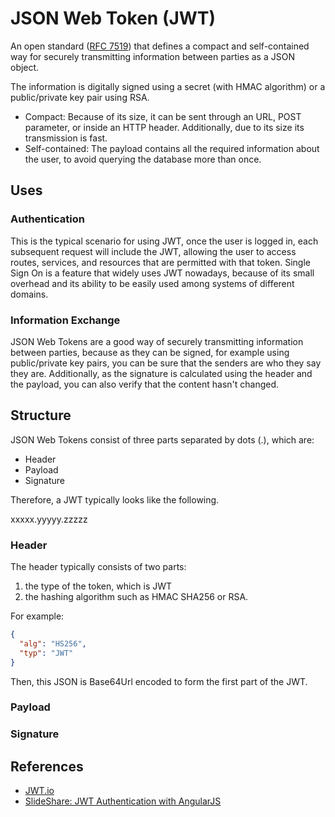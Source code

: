 # JSON Web Token (JWT)

An open standard ([RFC 7519](https://tools.ietf.org/html/rfc7519)) that defines a compact and self-contained way for securely transmitting information between parties as a JSON object.

The information is digitally signed using a secret (with HMAC algorithm) or a public/private key pair using RSA.

-   Compact: Because of its size, it can be sent through an URL, POST parameter, or inside an HTTP header. Additionally, due to its size its transmission is fast.
-   Self-contained: The payload contains all the required information about the user, to avoid querying the database more than once.

## Uses

### Authentication

This is the typical scenario for using JWT, once the user is logged in, each subsequent request will include the JWT, allowing the user to access routes, services, and resources that are permitted with that token. Single Sign On is a feature that widely uses JWT nowadays, because of its small overhead and its ability to be easily used among systems of different domains.

### Information Exchange

JSON Web Tokens are a good way of securely transmitting information between parties, because as they can be signed, for example using public/private key pairs, you can be sure that the senders are who they say they are. Additionally, as the signature is calculated using the header and the payload, you can also verify that the content hasn't changed.

## Structure

JSON Web Tokens consist of three parts separated by dots (.), which are:

-   Header
-   Payload
-   Signature

Therefore, a JWT typically looks like the following.

xxxxx.yyyyy.zzzzz

### Header

The header typically consists of two parts:

1. the type of the token, which is JWT
2. the hashing algorithm such as HMAC SHA256 or RSA.

For example:

```json
{
  "alg": "HS256",
  "typ": "JWT"
}
```

Then, this JSON is Base64Url encoded to form the first part of the JWT.

### Payload



### Signature






## References

-   [JWT.io](https://jwt.io)
-   [SlideShare: JWT Authentication with AngularJS](http://www.slideshare.net/robertjd/jwt-authentication-with-angularjs)
